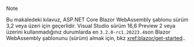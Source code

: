 > [!NOTE]
> Bu makaledeki kılavuz, ASP.NET Core Blazor WebAssembly şablonu sürüm 3,2 veya üzeri için geçerlidir. Visual Studio sürüm 16,6 Preview 2 veya üzerini kullanmadığınız durumlarda en `3.2.0-rc1.20223.4`son Blazor WebAssembly şablonunu (sürüm) almak için, bkz <xref:blazor/get-started>..
